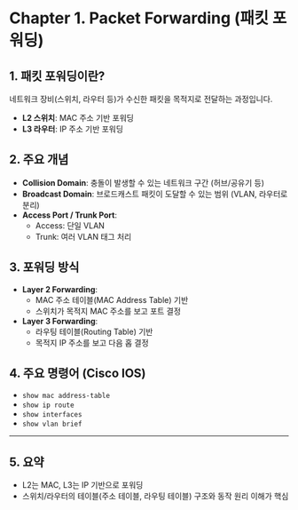 # Chapter 1. Packet Forwarding (패킷 포워딩)

## 1. 패킷 포워딩이란?
네트워크 장비(스위치, 라우터 등)가 수신한 패킷을 목적지로 전달하는 과정입니다.

- **L2 스위치**: MAC 주소 기반 포워딩
- **L3 라우터**: IP 주소 기반 포워딩

## 2. 주요 개념
- **Collision Domain**: 충돌이 발생할 수 있는 네트워크 구간 (허브/공유기 등)
- **Broadcast Domain**: 브로드캐스트 패킷이 도달할 수 있는 범위 (VLAN, 라우터로 분리)
- **Access Port / Trunk Port**:  
  - Access: 단일 VLAN  
  - Trunk: 여러 VLAN 태그 처리

## 3. 포워딩 방식
- **Layer 2 Forwarding**:  
  - MAC 주소 테이블(MAC Address Table) 기반  
  - 스위치가 목적지 MAC 주소를 보고 포트 결정
- **Layer 3 Forwarding**:  
  - 라우팅 테이블(Routing Table) 기반  
  - 목적지 IP 주소를 보고 다음 홉 결정

## 4. 주요 명령어 (Cisco IOS)
- `show mac address-table`
- `show ip route`
- `show interfaces`
- `show vlan brief`

---

## 5. 요약
- L2는 MAC, L3는 IP 기반으로 포워딩
- 스위치/라우터의 테이블(주소 테이블, 라우팅 테이블) 구조와 동작 원리 이해가 핵심
